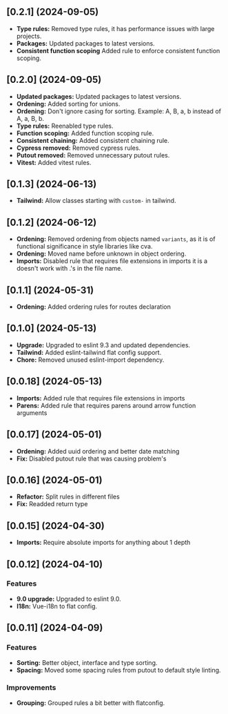 ## [0.2.1] (2024-09-05)
- **Type rules:** Removed type rules, it has performance issues with large projects.
- **Packages:** Updated packages to latest versions.
- **Consistent function scoping** Added rule to enforce consistent function scoping.


## [0.2.0] (2024-09-05)
- **Updated packages:** Updated packages to latest versions.
- **Ordening:** Added sorting for unions.
- **Ordening:** Don't ignore casing for sorting. Example: A, B, a, b instead of A, a, B, b.
- **Type rules:** Reenabled type rules.
- **Function scoping:** Added function scoping rule.
- **Consistent chaining:** Added consistent chaining rule.
- **Cypress removed:** Removed cypress rules.
- **Putout removed:** Removed unnecessary putout rules.
- **Vitest:** Added vitest rules.


## [0.1.3] (2024-06-13)
- **Tailwind:** Allow classes starting with `custom-` in tailwind.


## [0.1.2] (2024-06-12)
- **Ordening:** Removed ordening from objects named `variants`, as it is of functional significance in style libraries like cva.
- **Ordening:** Moved name before unknown in object ordering.
- **Imports:** Disabled rule that requires file extensions in imports it is a doesn't work with .'s in the file name.


## [0.1.1] (2024-05-31)
- **Ordening:** Added ordering rules for routes declaration

## [0.1.0] (2024-05-13)
- **Upgrade:** Upgraded to eslint 9.3 and updated dependencies.
- **Tailwind:** Added eslint-tailwind flat config support.
- **Chore:** Removed unused eslint-import dependency.

## [0.0.18] (2024-05-13)
- **Imports:** Added rule that requires file extensions in imports
- **Parens:** Added rule that requires parens around arrow function arguments

## [0.0.17] (2024-05-01)
- **Ordening:** Added uuid ordering and better date matching
- **Fix:** Disabled putout rule that was causing problem's


## [0.0.16] (2024-05-01)
- **Refactor:** Split rules in different files
- **Fix:** Readded return type


## [0.0.15] (2024-04-30)
- **Imports:** Require absolute imports for anything about 1 depth

## [0.0.12] (2024-04-10)

### Features
- **9.0 upgrade:** Upgraded to eslint 9.0.
- **I18n:** Vue-i18n to flat config.

## [0.0.11] (2024-04-09)

### Features
- **Sorting:** Better object, interface and type sorting.
- **Spacing:** Moved some spacing rules from putout to default style linting.

### Improvements
- **Grouping:** Grouped rules a bit better with flatconfig.
